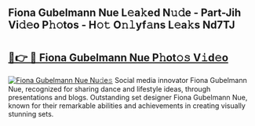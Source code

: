 ## Fiona Gubelmann Nue L𝚎a𝚔ed N𝚞𝚍e - Part-Jih Vi𝚍𝚎o P𝚑𝚘tos - H𝚘𝚝 O𝚗𝚕yf𝚊ns L𝚎a𝚔s Nd7TJ

# <h2><a href="http://kf6s7wx.oniu.top/?m=Fiona+Gubelmann+Nue">🔗👉 🔴 Fiona Gubelmann Nue P𝚑ot𝚘𝚜 V𝚒d𝚎o</a></h2>

[![Fiona Gubelmann Nue Nu𝚍e𝚜](https://i.imgur.com/0qMVB7G.gif)](http://kf6s7wx.oniu.top/?m=Fiona+Gubelmann+Nue)
Social media innovator Fiona Gubelmann Nue, recognized for sharing dance and lifestyle ideas, through presentations and blogs. Outstanding set designer Fiona Gubelmann Nue, known for their remarkable abilities and achievements in creating visually stunning sets.  
